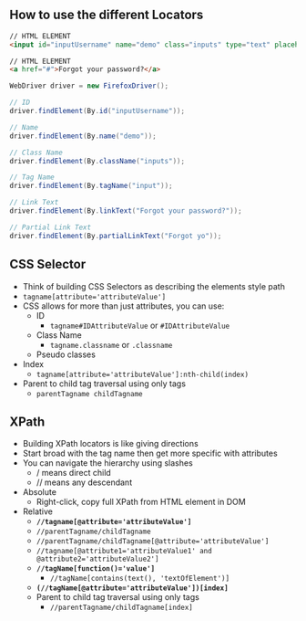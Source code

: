 ## How to use the different Locators
```html
// HTML ELEMENT
<input id="inputUsername" name="demo" class="inputs" type="text" placeholder="Username" value="">

// HTML ELEMENT
<a href="#">Forgot your password?</a>
```

```java
WebDriver driver = new FirefoxDriver();

// ID
driver.findElement(By.id("inputUsername"));

// Name
driver.findElement(By.name("demo"));

// Class Name
driver.findElement(By.className("inputs"));

// Tag Name
driver.findElement(By.tagName("input"));

// Link Text
driver.findElement(By.linkText("Forgot your password?"));

// Partial Link Text
driver.findElement(By.partialLinkText("Forgot yo"));
```
## CSS Selector
- Think of building CSS Selectors as describing the elements style path
- `tagname[attribute='attributeValue']`
- CSS allows for more than just attributes, you can use:
	- ID
		- `tagname#IDAttributeValue` or `#IDAttributeValue`
	- Class Name
		- `tagname.classname` or `.classname`
	- Pseudo classes
- Index
	- `tagname[attribute='attributeValue']:nth-child(index)`
- Parent to child tag traversal using only tags
	- `parentTagname childTagname`
## XPath
- Building XPath locators is like giving directions
- Start broad with the tag name then get more specific with attributes
- You can navigate the hierarchy using slashes
	- / means direct child
	- // means any descendant
- Absolute
	- Right-click, copy full XPath from HTML element in DOM
- Relative
	- **`//tagname[@attribute='attributeValue']`**
	- `//parentTagname/childTagname`
	- `//parentTagname/childTagname[@attribute='attributeValue']`
	- `//tagname[@attribute1='attributeValue1' and @attribute2='attributeValue2']`
	- **`//tagName[function()='value']`**
		- `//tagName[contains(text(), 'textOfElement')]`
	- **`(//tagName[@attribute='attributeValue'])[index]`**
	- Parent to child tag traversal using only tags
		- `//parentTagname/childTagname[index]`